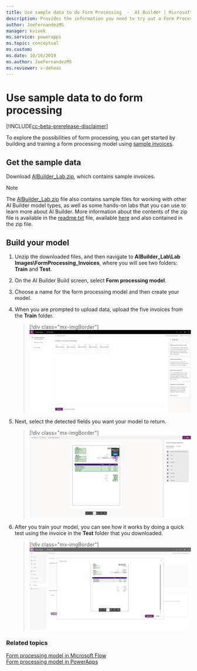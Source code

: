 ```yaml
---
title: Use sample data to do Form Processing  -  AI Builder | Microsoft Docs
description: Provides the information you need to try out a Form Processing model with sample data AI Builder.
author: JoeFernandezMS
manager: kvivek
ms.service: powerapps
ms.topic: conceptual
ms.custom: 
ms.date: 10/16/2019
ms.author: JoeFernandezMS
ms.reviewer: v-dehaas
---
```


# Use sample data to do form processing

[!INCLUDE[cc-beta-prerelease-disclaimer](./includes/cc-beta-prerelease-disclaimer.md)]

To explore the possibilities of form processing, you can get started by building and training a form processing model using  [sample invoices](https://go.microsoft.com/fwlink/?linkid=2103171). 

## Get the sample data

Download [AIBuilder_Lab.zip](https://go.microsoft.com/fwlink/?linkid=2103171), which contains sample invoices.

> [!NOTE]
> The [AIBuilder_Lab.zip](https://go.microsoft.com/fwlink/?linkid=2103171) file also contains sample files for working with other AI Builder model types, as well as some hands-on labs that you can use to learn more about AI Builder. More information about the contents of the zip file is available in the [readme.txt](https://go.microsoft.com/fwlink/?linkid=2108226) file, available [here](https://go.microsoft.com/fwlink/?linkid=2108226) and also contained in the zip file.

## Build your model

1. Unzip the downloaded files, and then navigate to **AIBuilder_Lab\Lab Images\FormProcessing_Invoices**, where you will see two folders: **Train** and **Test**.
2. On the AI Builder Build screen, select **Form processing model**.
3. Choose a name for the form processing model and then create your model.
4. When you are prompted to upload data, upload the five invoices from the **Train** folder.

   > [!div class="mx-imgBorder"]
   > ![Upload sample invoices](media/upload-forms.png "Upload sample invoices")

5. Next, select the detected fields you want your model to return.

   > [!div class="mx-imgBorder"]
   > ![Select fields](media/select-form-fields.png "Select fields")

6. After you train your model, you can see how it works by doing a quick test using the invoice in the **Test** folder that you downloaded.

   > [!div class="mx-imgBorder"]
   > ![Quick test](media/quick-test-form.png "Quick test")

### Related topics
[Form processing model in Microsoft Flow](form-processing-model-in-flow.md) </br>
[Form processing model in PowerApps](form-processor-component-in-powerapps.md)
